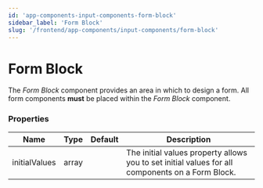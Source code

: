 ```yaml
---
id: 'app-components-input-components-form-block'
sidebar_label: 'Form Block'
slug: '/frontend/app-components/input-components/form-block'
---
```


# Form Block
The *Form Block* component provides an area in which to design a form. All form components **must** be placed within the *Form Block* component.

### Properties
<table>
<thead>
<tr><th>Name</th><th>Type</th><th>Default</th><th>Description</th></tr>
</thead>
<tbody>
<tr><td>initialValues</td><td>array</td><td></td><td>The initial values property allows you to set initial values for all components on a Form Block.</td></tr>
</tbody>
</table>
